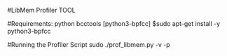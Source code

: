 #LibMem Profiler TOOL <INTERNAL USAGE>

#Requirements:
python bcctools [python3-bpfcc]
$sudo apt-get install -y python3-bpfcc

#Running the Profiler Script
sudo ./prof_libmem.py -v -p <pid-of-running-application>


